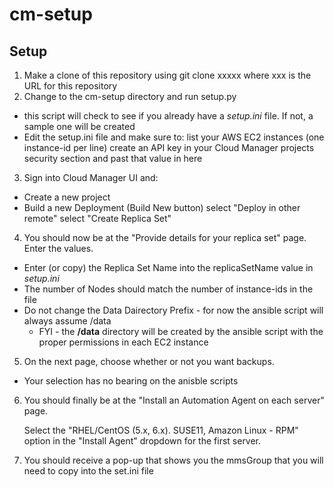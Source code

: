 # cm-setup

## Setup
1. Make a clone of this repository using git clone xxxxx where xxx is the URL for this repository
1. Change to the cm-setup directory and run setup.py
  - this script will check to see if you already have a *setup.ini* file.  If not, a sample one will be created
  - Edit the setup.ini file and make sure to:
   list your AWS EC2 instances (one instance-id per line)
   create an API key in your Cloud Manager projects security section and past that value in here
3. Sign into Cloud Manager UI and:
  - Create a new project
  - Build a new Deployment (Build New button)
   select "Deploy in other remote"
   select "Create Replica Set"
4. You should now be at the "Provide details for your replica set" page.  Enter the values.
  - Enter (or copy) the Replica Set Name into the replicaSetName value in *setup.ini*
  - The number of Nodes should match the number of instance-ids in the file
  - Do not change the Data Dairectory Prefix - for now the ansible script will always assume /data
    - FYI - the **/data** directory will be created by the ansible script with the proper permissions in each EC2 instance
5. On the next page, choose whether or not you want backups.  
  - Your selection has no bearing on the anisble scripts
6. You should finally be at the "Install an Automation Agent on each server" page.  
   
   Select the "RHEL/CentOS (5.x, 6.x). SUSE11, Amazon Linux - RPM" option in the "Install Agent" dropdown for the first server.
7. You should receive a pop-up that shows you the mmsGroup that you will need to copy into the set.ini file





